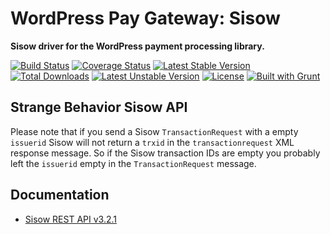 # WordPress Pay Gateway: Sisow

**Sisow driver for the WordPress payment processing library.**

[![Build Status](https://travis-ci.org/wp-pay-gateways/sisow.svg?branch=develop)](https://travis-ci.org/wp-pay-gateways/sisow)
[![Coverage Status](https://coveralls.io/repos/wp-pay-gateways/sisow/badge.svg?branch=master&service=github)](https://coveralls.io/github/wp-pay-gateways/sisow?branch=master)
[![Latest Stable Version](https://poser.pugx.org/wp-pay-gateways/sisow/v/stable.svg)](https://packagist.org/packages/wp-pay-gateways/sisow)
[![Total Downloads](https://poser.pugx.org/wp-pay-gateways/sisow/downloads.svg)](https://packagist.org/packages/wp-pay-gateways/sisow)
[![Latest Unstable Version](https://poser.pugx.org/wp-pay-gateways/sisow/v/unstable.svg)](https://packagist.org/packages/wp-pay-gateways/sisow)
[![License](https://poser.pugx.org/wp-pay-gateways/sisow/license.svg)](https://packagist.org/packages/wp-pay-gateways/sisow)
[![Built with Grunt](https://cdn.gruntjs.com/builtwith.png)](http://gruntjs.com/)

## Strange Behavior Sisow API

Please note that if you send a Sisow `TransactionRequest` with a empty `issuerid` Sisow will not return a `trxid` in the `transactionrequest` XML response message.
So if the Sisow transaction IDs are empty you probably left the `issuerid` empty in the `TransactionRequest` message.

## Documentation

*	[Sisow REST API v3.2.1](http://pronamic.nl/wp-content/uploads/2014/11/sisow-rest-api-v3.2.1.pdf)
